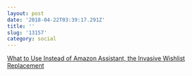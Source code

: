 ```yaml
---
layout: post
date: '2018-04-22T03:39:17.291Z'
title: ''
slug: '13157'
category: social
---
```

[What to Use Instead of Amazon Assistant, the Invasive Wishlist Replacement](https://lifehacker.com/what-to-use-instead-of-amazons-invasive-new-assistant-1823522711)
